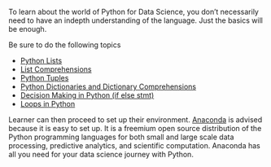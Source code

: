 To learn about the world of Python for Data Science, you don’t necessarily need to have an indepth understanding of the language. Just the basics will be enough.

Be sure to do the following topics
<ul>
  <li><a href="https://data-flair.training/blogs/python-lists-examples/" >Python Lists</a></li> 
  <li><a href="https://data-flair.training/blogs/python-list-comprehension/">List Comprehensions</a></li>
  <li><a href="https://data-flair.training/blogs/python-tuples-syntax-examples/">Python Tuples</a></li>
  <li><a href="https://data-flair.training/blogs/python-dictionaries/">Python Dictionaries and Dictionary Comprehensions</a></li>
  <li><a href="https://data-flair.training/blogs/python-decision-making-expressions/">Decision Making in Python (if else stmt)</a></li>
  <li><a href="https://data-flair.training/blogs/loops-in-python/">Loops in Python</a></li>
 </ul>
 
 Learner can then proceed to set up their environment. <a href="https://www.anaconda.com/download/">Anaconda</a> is advised because it is easy to set up.  It is a freemium open source distribution of the Python programming languages for both small and large scale data processing, predictive analytics, and scientific computation. Anaconda has all you need for your data science journey with Python.
 
